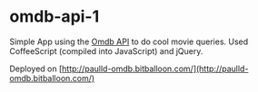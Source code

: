 omdb-api-1
==========

Simple App using the [Omdb API](http://www.omdbapi.com/) to do cool movie queries.
Used CoffeeScript (compiled into JavaScript) and jQuery.

Deployed on [http://paulld-omdb.bitballoon.com/](http://paulld-omdb.bitballoon.com/)
